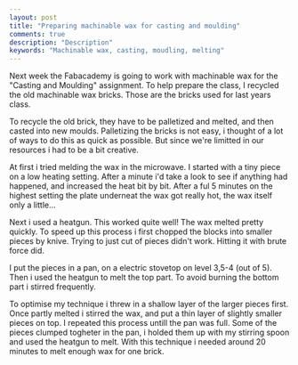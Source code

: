 ```yaml
---
layout: post
title: "Preparing machinable wax for casting and moulding"
comments: true
description: "Description"
keywords: "Machinable wax, casting, moudling, melting"
---
```


Next week the Fabacademy is going to work with machinable wax for the "Casting and Moulding" assignment. To help prepare the class, I recycled the old machinable wax bricks. Those are the bricks used for last years class. 

To recycle the old brick, they have to be palletized and melted, and then casted into new moulds. Palletizing the bricks is not easy, i thought of a lot of ways to do this as quick as possible. But since we're limitted in our resources i had to be a bit creative.

At first i tried melding the wax in the microwave. I started with a tiny piece on a low heating setting. After a minute i'd take a look to see if anything had happened, and increased the heat bit by bit. After a ful 5 minutes on the highest setting the plate underneat the wax got really hot, the wax itself only a little... 

Next i used a heatgun. This worked quite well! The wax melted pretty quickly. To speed up this process i first chopped the blocks into smaller pieces by knive. Trying to just cut of pieces didn't work. Hitting it with brute force did. 

I put the pieces in a pan, on a electric stovetop on level 3,5-4 (out of 5). Then i used the heatgun to melt the top part. To avoid burning the bottom part i stirred frequently. 

To optimise my technique i threw in a shallow layer of the larger pieces first. Once partly melted i stirred the wax, and put a thin layer of slightly smaller pieces on top. I repeated this process untill the pan was full. Some of the pieces clumped togheter in the pan, i holded them up with my stirring spoon and used the heatgun to melt. With this technique i needed around 20 minutes to melt enough wax for one brick. 